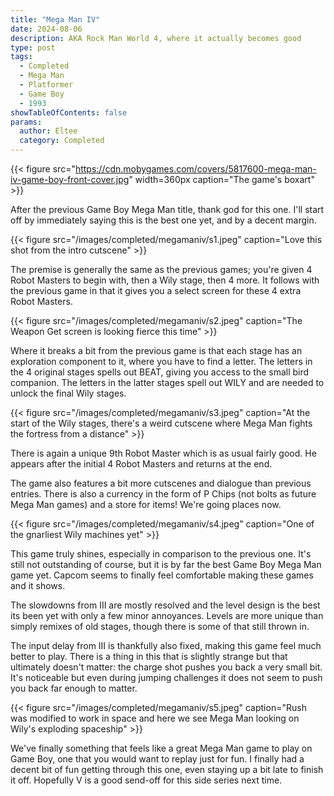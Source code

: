 ```yaml
---
title: "Mega Man IV"
date: 2024-08-06
description: AKA Rock Man World 4, where it actually becomes good
type: post
tags:
  - Completed
  - Mega Man
  - Platformer
  - Game Boy
  - 1993
showTableOfContents: false
params:
  author: Eltee
  category: Completed
---
```


{{< figure src="https://cdn.mobygames.com/covers/5817600-mega-man-iv-game-boy-front-cover.jpg" width=360px caption="The game's boxart" >}}

After the previous Game Boy Mega Man title, thank god for this one. I'll start off by immediately saying this is the best one yet, and by a decent margin.

{{< figure src="/images/completed/megamaniv/s1.jpeg" caption="Love this shot from the intro cutscene" >}}

The premise is generally the same as the previous games; you're given 4 Robot Masters to begin with, then a Wily stage, then 4 more. It follows with the previous game in that it gives you a select screen for these 4 extra Robot Masters.

{{< figure src="/images/completed/megamaniv/s2.jpeg" caption="The Weapon Get screen is looking fierce this time" >}}

Where it breaks a bit from the previous game is that each stage has an exploration component to it, where you have to find a letter. The letters in the 4 original stages spells out BEAT, giving you access to the small bird companion. The letters in the latter stages spell out WILY and are needed to unlock the final Wily stages.

{{< figure src="/images/completed/megamaniv/s3.jpeg" caption="At the start of the Wily stages, there's a weird cutscene where Mega Man fights the fortress from a distance" >}}

There is again a unique 9th Robot Master which is as usual fairly good. He appears after the initial 4 Robot Masters and returns at the end.

The game also features a bit more cutscenes and dialogue than previous entries. There is also a currency in the form of P Chips (not bolts as future Mega Man games) and a store for items! We're going places now.

{{< figure src="/images/completed/megamaniv/s4.jpeg" caption="One of the gnarliest Wily machines yet" >}}

This game truly shines, especially in comparison to the previous one. It's still not outstanding of course, but it is by far the best Game Boy Mega Man game yet. Capcom seems to finally feel comfortable making these games and it shows.

The slowdowns from III are mostly resolved and the level design is the best its been yet with only a few minor annoyances. Levels are more unique than simply remixes of old stages, though there is some of that still thrown in.

The input delay from III is thankfully also fixed, making this game feel much better to play. There is a thing in this that is slightly strange but that ultimately doesn't matter: the charge shot pushes you back a very small bit. It's noticeable but even during jumping challenges it does not seem to push you back far enough to matter.

{{< figure src="/images/completed/megamaniv/s5.jpeg" caption="Rush was modified to work in space and here we see Mega Man looking on Wily's exploding spaceship" >}}

We've finally something that feels like a great Mega Man game to play on Game Boy, one that you would want to replay just for fun. I finally had a decent bit of fun getting through this one, even staying up a bit late to finish it off. Hopefully V is a good send-off for this side series next time.